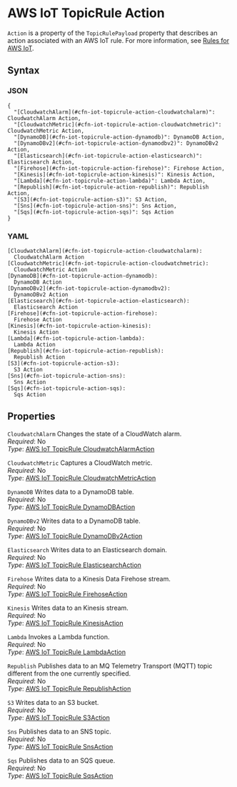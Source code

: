 # AWS IoT TopicRule Action<a name="aws-properties-iot-topicrule-action"></a>

`Action` is a property of the `TopicRulePayload` property that describes an action associated with an AWS IoT rule\. For more information, see [Rules for AWS IoT](https://docs.aws.amazon.com/iot/latest/developerguide/iot-rules.html)\.

## Syntax<a name="w4ab1c21c14e1420b5"></a>

### JSON<a name="aws-properties-iot-topicrule-action-syntax.json"></a>

```
{
  "[CloudwatchAlarm](#cfn-iot-topicrule-action-cloudwatchalarm)": CloudwatchAlarm Action,
  "[CloudwatchMetric](#cfn-iot-topicrule-action-cloudwatchmetric)": CloudwatchMetric Action,
  "[DynamoDB](#cfn-iot-topicrule-action-dynamodb)": DynamoDB Action,
  "[DynamoDBv2](#cfn-iot-topicrule-action-dynamodbv2)": DynamoDBv2 Action,
  "[Elasticsearch](#cfn-iot-topicrule-action-elasticsearch)": Elasticsearch Action,
  "[Firehose](#cfn-iot-topicrule-action-firehose)": Firehose Action,
  "[Kinesis](#cfn-iot-topicrule-action-kinesis)": Kinesis Action,
  "[Lambda](#cfn-iot-topicrule-action-lambda)": Lambda Action,
  "[Republish](#cfn-iot-topicrule-action-republish)": Republish Action,
  "[S3](#cfn-iot-topicrule-action-s3)": S3 Action,
  "[Sns](#cfn-iot-topicrule-action-sns)": Sns Action,
  "[Sqs](#cfn-iot-topicrule-action-sqs)": Sqs Action
}
```

### YAML<a name="aws-properties-iot-topicrule-action-syntax.yaml"></a>

```
[CloudwatchAlarm](#cfn-iot-topicrule-action-cloudwatchalarm):
  CloudwatchAlarm Action
[CloudwatchMetric](#cfn-iot-topicrule-action-cloudwatchmetric):
  CloudwatchMetric Action
[DynamoDB](#cfn-iot-topicrule-action-dynamodb):
  DynamoDB Action
[DynamoDBv2](#cfn-iot-topicrule-action-dynamodbv2):
  DynamoDBv2 Action
[Elasticsearch](#cfn-iot-topicrule-action-elasticsearch):
  Elasticsearch Action
[Firehose](#cfn-iot-topicrule-action-firehose):
  Firehose Action
[Kinesis](#cfn-iot-topicrule-action-kinesis):
  Kinesis Action
[Lambda](#cfn-iot-topicrule-action-lambda):
  Lambda Action
[Republish](#cfn-iot-topicrule-action-republish):
  Republish Action
[S3](#cfn-iot-topicrule-action-s3):
  S3 Action
[Sns](#cfn-iot-topicrule-action-sns):
  Sns Action
[Sqs](#cfn-iot-topicrule-action-sqs):
  Sqs Action
```

## Properties<a name="w4ab1c21c14e1420b7"></a>

`CloudwatchAlarm`  <a name="cfn-iot-topicrule-action-cloudwatchalarm"></a>
Changes the state of a CloudWatch alarm\.  
*Required*: No  
*Type*: [AWS IoT TopicRule CloudwatchAlarmAction](aws-properties-iot-topicrule-cloudwatchalarmaction.md)

`CloudwatchMetric`  <a name="cfn-iot-topicrule-action-cloudwatchmetric"></a>
Captures a CloudWatch metric\.  
*Required*: No  
*Type*: [AWS IoT TopicRule CloudwatchMetricAction](aws-properties-iot-topicrule-cloudwatchmetricaction.md)

`DynamoDB`  <a name="cfn-iot-topicrule-action-dynamodb"></a>
Writes data to a DynamoDB table\.  
*Required*: No  
*Type*: [AWS IoT TopicRule DynamoDBAction](aws-properties-iot-topicrule-dynamodbaction.md)

`DynamoDBv2`  <a name="cfn-iot-topicrule-action-dynamodbv2"></a>
Writes data to a DynamoDB table\.  
*Required*: No  
*Type*: [AWS IoT TopicRule DynamoDBv2Action](aws-properties-iot-topicrule-dynamodbv2action.md)

`Elasticsearch`  <a name="cfn-iot-topicrule-action-elasticsearch"></a>
Writes data to an Elasticsearch domain\.  
*Required*: No  
*Type*: [AWS IoT TopicRule ElasticsearchAction](aws-properties-iot-topicrule-elasticsearchaction.md)

`Firehose`  <a name="cfn-iot-topicrule-action-firehose"></a>
Writes data to a Kinesis Data Firehose stream\.  
*Required*: No  
*Type*: [AWS IoT TopicRule FirehoseAction](aws-properties-iot-topicrule-firehoseaction.md)

`Kinesis`  <a name="cfn-iot-topicrule-action-kinesis"></a>
Writes data to an Kinesis stream\.  
*Required*: No  
*Type*: [AWS IoT TopicRule KinesisAction](aws-properties-iot-topicrule-kinesisaction.md)

`Lambda`  <a name="cfn-iot-topicrule-action-lambda"></a>
Invokes a Lambda function\.  
*Required*: No  
*Type*: [AWS IoT TopicRule LambdaAction](aws-properties-iot-topicrule-lambdaaction.md)

`Republish`  <a name="cfn-iot-topicrule-action-republish"></a>
Publishes data to an MQ Telemetry Transport \(MQTT\) topic different from the one currently specified\.  
*Required*: No  
*Type*: [AWS IoT TopicRule RepublishAction](aws-properties-iot-topicrule-republishaction.md)

`S3`  <a name="cfn-iot-topicrule-action-s3"></a>
Writes data to an S3 bucket\.  
*Required*: No  
*Type*: [AWS IoT TopicRule S3Action](aws-properties-iot-topicrule-s3action.md)

`Sns`  <a name="cfn-iot-topicrule-action-sns"></a>
Publishes data to an SNS topic\.  
*Required*: No  
*Type*: [AWS IoT TopicRule SnsAction](aws-properties-iot-topicrule-snsaction.md)

`Sqs`  <a name="cfn-iot-topicrule-action-sqs"></a>
Publishes data to an SQS queue\.  
*Required*: No  
*Type*: [AWS IoT TopicRule SqsAction](aws-properties-iot-topicrule-sqsaction.md)